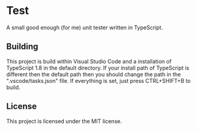 Test
====
A small good enough (for me) unit tester written in TypeScript.

Building
--------
This project is build within Visual Studio Code and a installation of TypeScript 1.8 in the default directory.
If your install path of TypeScript is different then the default path then you should change the path in the ".vscode/tasks.json" file.
If everything is set, just press CTRL+SHIFT+B to build.

License
-------
This project is licensed under the MIT license.